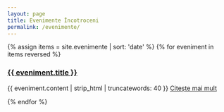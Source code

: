 ```yaml
---
layout: page
title: Evenimente Încotroceni
permalink: /evenimente/
---
```


{% assign items = site.evenimente | sort: 'date' %}
{% for eveniment in items reversed %}
  <h3>
    <a href="{{ eveniment.url }}">
      {{ eveniment.title }}
    </a>
  </h3>
  <p>
    {{ eveniment.content | strip_html | truncatewords: 40 }}
    <a href="{{ eveniment.url }}">
      Citește mai mult
    </a>
  </p>
{% endfor %}
